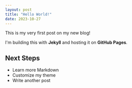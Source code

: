 ```yaml
---
layout: post
title: "Hello World!"
date: 2023-10-27
---
```


This is my very first post on my new blog!

I'm building this with **Jekyll** and hosting it on **GitHub Pages**.

## Next Steps
* Learn more Markdown
* Customize my theme
* Write another post
